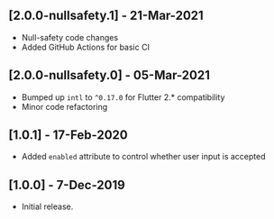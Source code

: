 ## [2.0.0-nullsafety.1] - 21-Mar-2021

- Null-safety code changes
- Added GitHub Actions for basic CI

## [2.0.0-nullsafety.0] - 05-Mar-2021

- Bumped up `intl` to `^0.17.0` for Flutter 2.\* compatibility
- Minor code refactoring

## [1.0.1] - 17-Feb-2020

- Added `enabled` attribute to control whether user input is accepted

## [1.0.0] - 7-Dec-2019

- Initial release.
